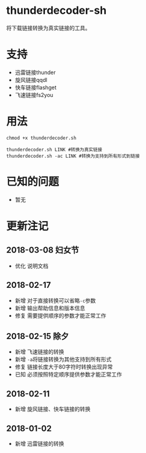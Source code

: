 # thunderdecoder-sh
将下载链接转换为真实链接的工具。

# 支持
- 迅雷链接thunder
- 旋风链接qqdl
- 快车链接flashget
- 飞速链接fs2you

# 用法
```
chmod +x thunderdecoder.sh
```
```
thunderdecoder.sh LINK #转换为真实链接
thunderdecoder.sh -ac LINK #转换为支持到所有形式到链接
```

# 已知的问题
- 暂无

# 更新注记
## 2018-03-08 妇女节
- 优化 说明文档
## 2018-02-17
- 新增 对于直接转换可以省略`-c`参数
- 新增 输出帮助信息和版本信息
- 修复 需要提供顺序的参数才能正常工作
## 2018-02-15 除夕
- 新增 飞速链接的转换
- 新增 `-a`将链接转换为其他支持到所有形式
- 修复 链接长度大于80字符时转换出现异常
- 已知 必须按照特定顺序提供参数才能正常工作
## 2018-02-11
- 新增 旋风链接、快车链接的转换
## 2018-01-02
- 新增 迅雷链接的转换


